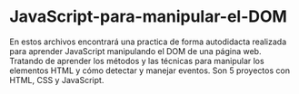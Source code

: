 # JavaScript-para-manipular-el-DOM
En estos archivos encontrará una practica de forma autodidacta realizada para aprender JavaScript manipulando el DOM de una página web. Tratando de aprender los métodos y las técnicas para manipular los elementos HTML y cómo detectar y manejar eventos. Son 5 proyectos con HTML, CSS y JavaScript.

